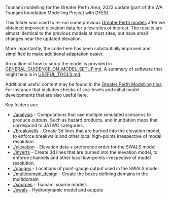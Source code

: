 Tsunami modelling for the Greater Perth Area, 2023 update (part of the WA
Tsunami Inundation Modelling Project with DFES).

This folder was used to re-run some previous [Greater Perth
models](../Greater_Perth) after we obtained improved elevation
data for a few sites of interest. The results are almost identical to the previous
models at most sites, but have small changes near the updated elevation. 

More importantly, the code here has been substantially improved and simplified
to make additional adaptation easier. 

An outline of how to setup the model is provided in
[GENERAL_GUIDENCE_ON_MODEL_SETUP.md](GENERAL_GUIDENCE_ON_MODEL_SETUP.md). A
summary of software that might help is in [USEFUL_TOOLS.md](USEFUL_TOOLS.md).

Additional useful content may be found in the [Greater Perth Modelling
files](../Greater_Perth). For instance that includes checks of
sea-levels and initial model developments that are also useful here.

Key folders are:
* [./analysis](./analysis) - Computations that use multiple simulated scenarios to produce outputs. Such as hazard products, and inundation maps that correspond to JATWC categories.
* [./breakwalls](./breakwalls) - Create 3d lines that are burned into the elevation model, to enforce breakwalls and other local high-points irrespective of model resolution. 
* [./elevation](./elevation) - Elevation data + preference order for the SWALS model
* [./inverts](./inverts) - Create 3d lines that are burned into the elevation model, to enforce channels and other local low-points irrespective of model resolution. 
* [./gauges](./gauges) - Locations of point-gauge output used in the SWALS model
* [./multidomain_design](./multidomain_design) - Create the boxes defining domains in the multidomain
* [./sources](./sources) - Tsunami source models
* [./swals](./swals) - Hydrodynamic model and outputs

